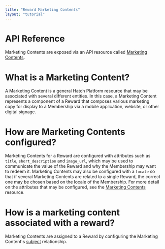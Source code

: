 ```yaml
---
title: "Reward Marketing Contents"
layout: "tutorial"
---
```


# API Reference

Marketing Contents are exposed via an API resource called [Marketing Contents](/api#marketing-contents).

# What is a Marketing Content?

A Marketing Content is a general Hatch Platform resource that may be associated with several different entities. In this case, a Marketing Content represents a component of a Reward that composes various marketing copy for display to a Membership via a mobile application, website, or other digital signage.

# How are Marketing Contents configured?

Marketing Contents for a Reward are configured with attributes such as `title`, `short_description` and `image_url`, which may be used to communicate the value of the Reward and why the Membership may want to redeem it. Marketing Contents may also be configured with a `locale` so that if several Marketing Contents are related to a single Reward, the correct one may be chosen based on the locale of the Membership. For more detail on the attributes that may be configured, see the [Marketing Contents](/api#marketing-contents) resource.

# How is a marketing content associated with a reward?

Marketing Contents are assigned to a Reward by configuring the Marketing Content's [subject](/api/#update-subject-relationship) relationship.
